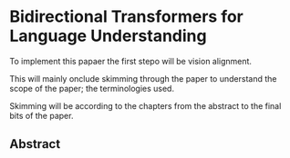 # Bidirectional Transformers for Language Understanding

To implement this papaer the first stepo will be vision alignment. 

This will mainly onclude skimming through the paper to understand the scope of the paper; the terminologies used.

Skimming will be according to the chapters from the abstract to the final bits of the paper.

## Abstract